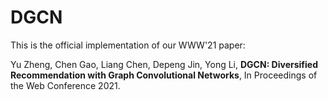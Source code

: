 # DGCN
This is the official implementation of our WWW'21 paper:  

Yu Zheng, Chen Gao, Liang Chen, Depeng Jin, Yong Li, **DGCN: Diversified Recommendation with Graph Convolutional Networks**, In Proceedings of the Web Conference 2021.
